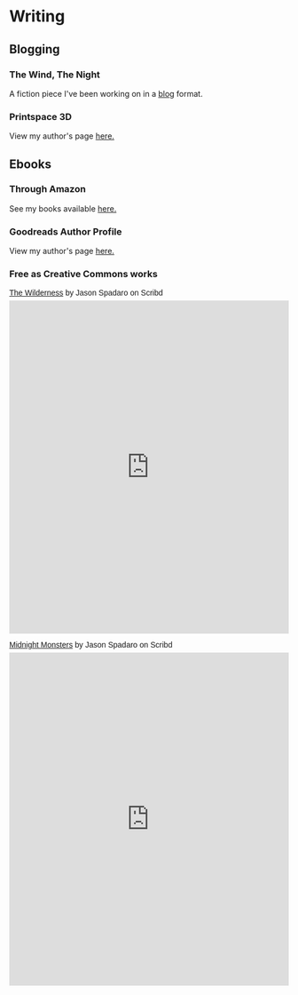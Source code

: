 # <i class="fa fa-pencil-square-o"></i> Writing #

## Blogging

### The Wind, The Night
A fiction piece I've been working on in a [blog](https://jpspadaro.writeas.com) format.

### Printspace 3D
View my author's page [here.](https://www.printspace3d.com/author/jspadaro/)

## Ebooks

### Through Amazon
See my books available [here.](https://www.amazon.com/Jason-Spadaro/e/B00USTAQW0)

### Goodreads Author Profile
View my author's page [here.](https://www.goodreads.com/author/show/13650103.Jason_Spadaro)

### Free as Creative Commons works

<p  style="   margin: 12px auto 6px auto;   font-family: Helvetica,Arial,Sans-serif;   font-style: normal;   font-variant: normal;   font-weight: normal;   font-size: 14px;   line-height: normal;   font-size-adjust: none;   font-stretch: normal;   -x-system-font: none;   display: block;"   ><a title="View The Wilderness on Scribd" href="https://www.scribd.com/document/268163524/The-Wilderness#from_embed"  style="text-decoration: underline;">The Wilderness</a> by Jason Spadaro<a title="View 's profile on Scribd" href="undefined#from_embed"  style="text-decoration: underline;"></a> on Scribd</p><iframe class="scribd_iframe_embed" title="The Wilderness" src="https://www.scribd.com/embeds/268163524/content?start_page=1&view_mode=scroll&show_recommendations=true&access_key=key-fkPTdtSl6keWuQmbCTQC" data-auto-height="true" data-aspect-ratio="null" scrolling="no" width="100%" height="600" frameborder="0"></iframe>

<p  style="   margin: 12px auto 6px auto;   font-family: Helvetica,Arial,Sans-serif;   font-style: normal;   font-variant: normal;   font-weight: normal;   font-size: 14px;   line-height: normal;   font-size-adjust: none;   font-stretch: normal;   -x-system-font: none;   display: block;"   ><a title="View Midnight Monsters on Scribd" href="https://www.scribd.com/document/228851207/Midnight-Monsters#from_embed"  style="text-decoration: underline;">Midnight Monsters</a> by Jason Spadaro<a title="View 's profile on Scribd" href="undefined#from_embed"  style="text-decoration: underline;"></a> on Scribd</p><iframe class="scribd_iframe_embed" title="Midnight Monsters" src="https://www.scribd.com/embeds/228851207/content?start_page=1&view_mode=scroll&show_recommendations=true&access_key=key-U0nyqygjkuSiMYeAYpSq" data-auto-height="true" data-aspect-ratio="null" scrolling="no" width="100%" height="600" frameborder="0"></iframe>
